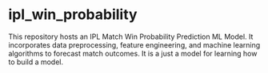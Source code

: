 # ipl_win_probability
This repository hosts an IPL Match Win Probability Prediction ML Model. It incorporates data preprocessing, feature engineering, and machine learning algorithms to forecast match outcomes. It is a just a model for learning how to build a model.
